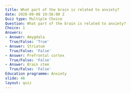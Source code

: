 ```yaml
---
title: What part of the brain is related to anxiety?
date: 2020-09-08 19:56:00 Z
Quiz type: Multiple Choice
Question: What part of the brain is related to anxiety?
Choice: 1
Answers:
- Answer: Amygdala
  True/False: 'True'
- Answer: Striatum
  True/False: 'False'
- Answer: Prefrontal cortex
  True/False: 'False'
- Answer: Brain stem
  True/False: 'False'
Education programme: Anxiety
slide: 46
layout: quiz
---
```


